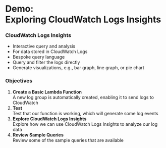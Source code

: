# Demo:<br>Exploring CloudWatch Logs Insights


### CloudWatch Logs Insights
- Interactive query and analysis
- For data stored in CloudWatch Logs
- Bespoke query language
- Query and filter the logs directly
- Generate visualizations, e.g., bar graph, line graph, or pie chart


### Objectives
1. **Create a Basic Lambda Function**<br>A new log group is automatically created, enabling it to send logs to CloudWatch
2. **Test**<br>Test that our function is working, which will generate some log events
3. **Explore CloudWatch Logs Insights**<br>Explore how we can use CloudWatch Logs Insights to analyze our log data
4. **Review Sample Queries**<br>Review some of the sample queries that are available

